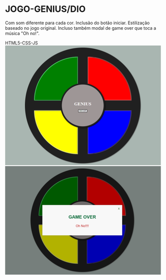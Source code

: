 # JOGO-GENIUS/DIO
Com som diferente para cada cor. Inclusão do botão iniciar. Estilização baseado no jogo original.
Incluso também modal de game over que toca a música "Oh no!".

HTML5-CSS-JS
![tela inicio](https://github.com/Marco-Jardim872/JOGO-GENIUS/blob/main/imgs/cap.PNG)
![tela fim](https://github.com/Marco-Jardim872/JOGO-GENIUS/blob/main/imgs/capover.PNG)
